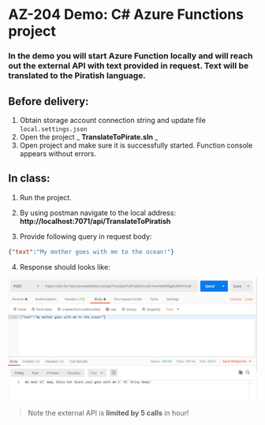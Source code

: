# AZ-204 Demo: C# Azure Functions project

### In the demo you will start Azure Function locally and will reach out the external API with text provided in request. Text will be translated to the Piratish language.


## Before delivery:

1. Obtain storage account connection string and update file `local.settings.json`
1. Open the project _ **TranslateToPirate.sln** _
1. Open project and make sure it is successfully started. Function console appears without errors. 


## In class:

1. Run the project.
1. By using postman navigate to the local address: **http://localhost:7071/api/TranslateToPiratish**

1. Provide following query in request body: 

```json
{"text":"My mother goes with me to the ocean!"}
```
4. Response should looks like: 

![Processing file](CSharp/HttpIntegration/screen.png)


> Note the external API is **limited by 5 calls** in hour!